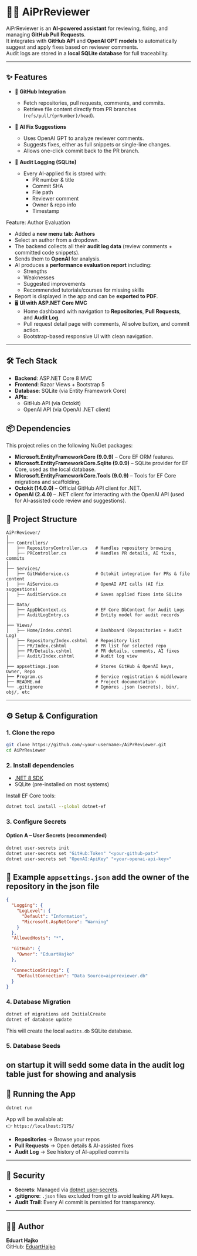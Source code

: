 # 🧑‍💻 AiPrReviewer

AiPrReviewer is an **AI-powered assistant** for reviewing, fixing, and managing **GitHub Pull Requests**.  
It integrates with **GitHub API** and **OpenAI GPT models** to automatically suggest and apply fixes based on reviewer comments.  
Audit logs are stored in a **local SQLite database** for full traceability.

---

## ✨ Features

- 🔗 **GitHub Integration**  
  - Fetch repositories, pull requests, comments, and commits.  
  - Retrieve file content directly from PR branches (`refs/pull/{prNumber}/head`).  

- 🤖 **AI Fix Suggestions**  
  - Uses OpenAI GPT to analyze reviewer comments.  
  - Suggests fixes, either as full snippets or single-line changes.  
  - Allows one-click commit back to the PR branch.  

- 📜 **Audit Logging (SQLite)**  
  - Every AI-applied fix is stored with:  
    - PR number & title  
    - Commit SHA  
    - File path  
    - Reviewer comment  
    - Owner & repo info  
    - Timestamp  

Feature: Author Evaluation

- Added a **new menu tab**: **Authors**  
- Select an author from a dropdown.  
- The backend collects all their **audit log data** (review comments + committed code snippets).  
- Sends them to **OpenAI** for analysis.  
- AI produces a **performance evaluation report** including:
  - Strengths
  - Weaknesses
  - Suggested improvements
  - Recommended tutorials/courses for missing skills  
- Report is displayed in the app and can be **exported to PDF**. 
- 🖥️ **UI with ASP.NET Core MVC**  
  - Home dashboard with navigation to **Repositories**, **Pull Requests**, and **Audit Log**.  
  - Pull request detail page with comments, AI solve button, and commit action.  
  - Bootstrap-based responsive UI with clean navigation.  

---

## 🛠️ Tech Stack

- **Backend**: ASP.NET Core 8 MVC  
- **Frontend**: Razor Views + Bootstrap 5  
- **Database**: SQLite (via Entity Framework Core)  
- **APIs**:
  - GitHub API (via Octokit)  
  - OpenAI API (via OpenAI .NET client)  

## 📦 Dependencies

This project relies on the following NuGet packages:

- **Microsoft.EntityFrameworkCore (9.0.9)** – Core EF ORM features.
- **Microsoft.EntityFrameworkCore.Sqlite (9.0.9)** – SQLite provider for EF Core, used as the local database.
- **Microsoft.EntityFrameworkCore.Tools (9.0.9)** – Tools for EF Core migrations and scaffolding.
- **Octokit (14.0.0)** – Official GitHub API client for .NET.
- **OpenAI (2.4.0)** – .NET client for interacting with the OpenAI API (used for AI-assisted code review and suggestions).


## 📂 Project Structure

```
AiPrReviewer/
│
├── Controllers/
│   ├── RepositoryController.cs   # Handles repository browsing
│   ├── PRController.cs           # Handles PR details, AI fixes, commits
│
├── Services/
│   ├── GitHubService.cs          # Octokit integration for PRs & file content
│   ├── AiService.cs              # OpenAI API calls (AI fix suggestions)
│   ├── AuditService.cs           # Saves applied fixes into SQLite
│
├── Data/
│   ├── AppDbContext.cs           # EF Core DbContext for Audit Logs
│   ├── AuditLogEntry.cs          # Entity model for audit records
│
├── Views/
│   ├── Home/Index.cshtml         # Dashboard (Repositories + Audit Log)
│   ├── Repository/Index.cshtml   # Repository list
│   ├── PR/Index.cshtml           # PR list for selected repo
│   ├── PR/Details.cshtml         # PR details, comments, AI fixes
│   ├── Audit/Index.cshtml        # Audit log view
│
├── appsettings.json              # Stores GitHub & OpenAI keys, Owner, Repo
├── Program.cs                    # Service registration & middleware
├── README.md                     # Project documentation
└── .gitignore                    # Ignores .json (secrets), bin/, obj/, etc
```

---

## ⚙️ Setup & Configuration

### 1. Clone the repo

```bash
git clone https://github.com/<your-username>/AiPrReviewer.git
cd AiPrReviewer
```

### 2. Install dependencies

- [.NET 8 SDK](https://dotnet.microsoft.com/download)  
- SQLite (pre-installed on most systems)  

Install EF Core tools:

```bash
dotnet tool install --global dotnet-ef
```

### 3. Configure Secrets

#### Option A – User Secrets (recommended)

```bash
dotnet user-secrets init
dotnet user-secrets set "GitHub:Token" "<your-github-pat>"
dotnet user-secrets set "OpenAI:ApiKey" "<your-openai-api-key>"
```
## 📑 Example `appsettings.json` add the owner of the repository in the json file

```json
{
  "Logging": {
    "LogLevel": {
      "Default": "Information",
      "Microsoft.AspNetCore": "Warning"
    }
  },
  "AllowedHosts": "*",

  "GitHub": {
    "Owner": "EduartHajko"
  },

  "ConnectionStrings": {
    "DefaultConnection": "Data Source=aiprreviewer.db"
  }
}
```

### 4. Database Migration

```bash
dotnet ef migrations add InitialCreate
dotnet ef database update
```

This will create the local `audits.db` SQLite database.

### 5. Database Seeds
on startup it will sedd some data in the audit log table just for showing and analysis
---

## 🚀 Running the App

```bash
dotnet run
```

App will be available at:  
👉 `https://localhost:7175/`

- **Repositories** → Browse your repos  
- **Pull Requests** → Open details & AI-assisted fixes  
- **Audit Log** → See history of AI-applied commits  

---

## 🔐 Security

- **Secrets**: Managed via [dotnet user-secrets](https://learn.microsoft.com/en-us/aspnet/core/security/app-secrets).  
- **.gitignore**: `.json` files excluded from git to avoid leaking API keys.  
- **Audit Trail**: Every AI commit is persisted for transparency.


---

## 👨‍💻 Author

**Eduart Hajko**  
GitHub: [EduartHajko](https://github.com/EduartHajko)  
